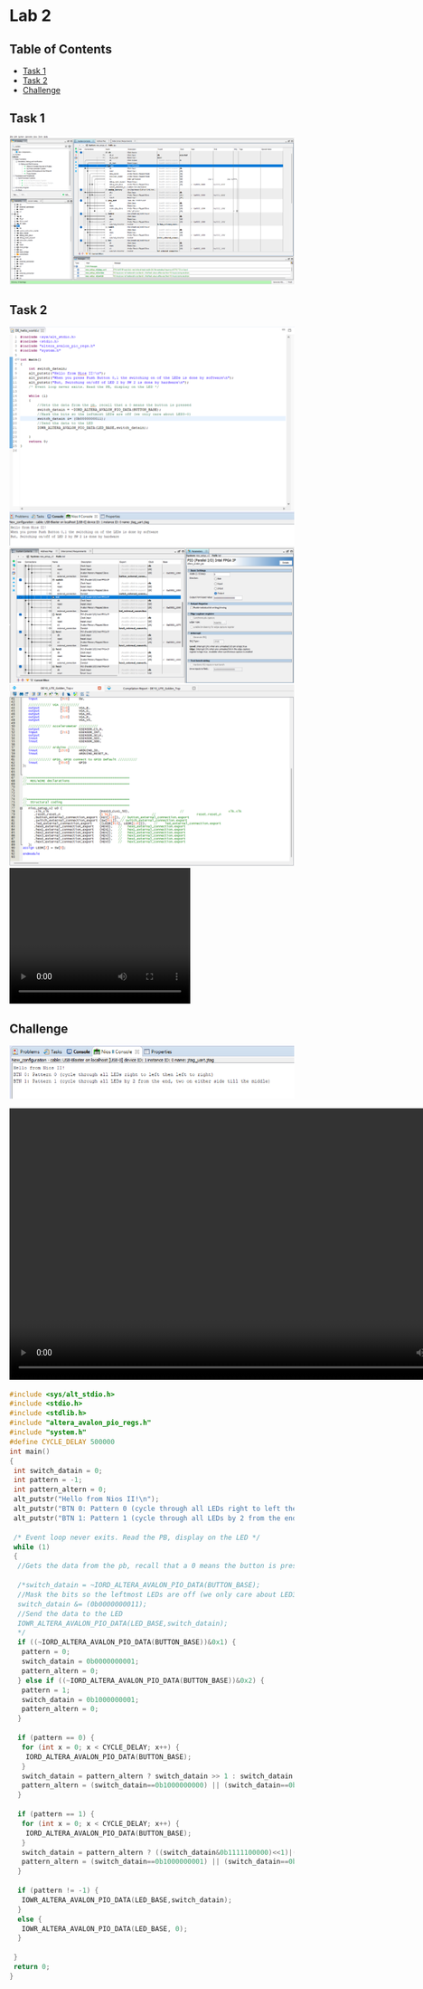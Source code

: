 # Lab 2

## Table of Contents

- [Task 1](#task-1)
- [Task 2](#task-2)
- [Challenge](#challenge)

## Task 1

![PDNonsense](images/Lab2/Task1/task1_1.png)

## Task 2

![task2_1](images/Lab2/Task2/task2_1.png)
![task2_2](images/Lab2/Task2/task2_2.png)
![task2_3](images/Lab2/Task2/task2_3.png)
<video src="images/Lab2/Task2/task2_4.mp4" width="320" height="240" controls></video>

## Challenge

![NIOSIIIDEMsg2](images/Lab2/Challenge/challenge_1.png)

<video src="images/Lab2/Challenge/challenge_2.mp4" width="848" height="480" controls></video>

```C
#include <sys/alt_stdio.h>
#include <stdio.h>
#include <stdlib.h>
#include "altera_avalon_pio_regs.h"
#include "system.h"
#define CYCLE_DELAY 500000
int main()
{
 int switch_datain = 0;
 int pattern = -1;
 int pattern_altern = 0;
 alt_putstr("Hello from Nios II!\n");
 alt_putstr("BTN 0: Pattern 0 (cycle through all LEDs right to left then left to right)\n");
 alt_putstr("BTN 1: Pattern 1 (cycle through all LEDs by 2 from the end, two on either side till the middle)\n");

 /* Event loop never exits. Read the PB, display on the LED */
 while (1)
 {
  //Gets the data from the pb, recall that a 0 means the button is pressed

  /*switch_datain = ~IORD_ALTERA_AVALON_PIO_DATA(BUTTON_BASE);
  //Mask the bits so the leftmost LEDs are off (we only care about LED3-0)
  switch_datain &= (0b0000000011);
  //Send the data to the LED
  IOWR_ALTERA_AVALON_PIO_DATA(LED_BASE,switch_datain);
  */
  if ((~IORD_ALTERA_AVALON_PIO_DATA(BUTTON_BASE))&0x1) {
   pattern = 0;
   switch_datain = 0b0000000001;
   pattern_altern = 0;
  } else if ((~IORD_ALTERA_AVALON_PIO_DATA(BUTTON_BASE))&0x2) {
   pattern = 1;
   switch_datain = 0b1000000001;
   pattern_altern = 0;
  }

  if (pattern == 0) {
   for (int x = 0; x < CYCLE_DELAY; x++) {
    IORD_ALTERA_AVALON_PIO_DATA(BUTTON_BASE);
   }
   switch_datain = pattern_altern ? switch_datain >> 1 : switch_datain << 1;
   pattern_altern = (switch_datain==0b1000000000) || (switch_datain==0b0000000001) ? ~pattern_altern : pattern_altern;
  }

  if (pattern == 1) {
   for (int x = 0; x < CYCLE_DELAY; x++) {
    IORD_ALTERA_AVALON_PIO_DATA(BUTTON_BASE);
   }
   switch_datain = pattern_altern ? ((switch_datain&0b1111100000)<<1)|((switch_datain&0b0000011111)>>1) : ((switch_datain&0b1111100000)>>1)|((switch_datain&0b0000011111)<<1);
   pattern_altern = (switch_datain==0b1000000001) || (switch_datain==0b0000110000) ? ~pattern_altern : pattern_altern;
  }

  if (pattern != -1) {
   IOWR_ALTERA_AVALON_PIO_DATA(LED_BASE,switch_datain);
  }
  else {
   IOWR_ALTERA_AVALON_PIO_DATA(LED_BASE, 0);
  }

 }
 return 0;
}
```